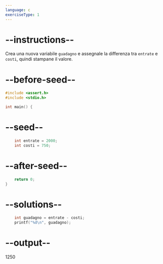 ```yaml
---
language: c
exerciseType: 1
---
```


# --instructions--

Crea una nuova variabile `guadagno` e assegnale la differenza tra `entrate` e `costi`, quindi stampane il valore.

# --before-seed--

```c
#include <assert.h>
#include <stdio.h>

int main() {
```

# --seed--

```c
    int entrate = 2000;
    int costi = 750;

```

# --after-seed--

```c
    return 0;
}
```

# --solutions--

```c
    int guadagno = entrate - costi;
    printf("%d\n", guadagno);
```

# --output--

1250
